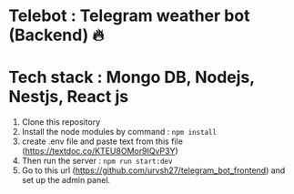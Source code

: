 # Telebot : Telegram weather bot (Backend) 🔥
# Tech stack : Mongo DB, Nodejs, Nestjs, React js
1. Clone this repository
2. Install the node modules by command : `npm install`
3. create .env file and paste text from this file (https://textdoc.co/KTEU8OMor9IQvP3Y)
4. Then run the server : `npm run start:dev`
5. Go to this url (https://github.com/urvsh27/telegram_bot_frontend) and set up the admin panel.
